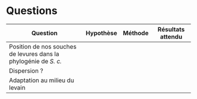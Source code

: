 # Questions

| Question                                                         | Hypothèse | Méthode | Résultats attendu |
| ---------------------------------------------------------------- | --------- | ------- | ----------------- |
| Position de nos souches de levures dans la phylogénie de *S. c.* |           |         |                   |
| Dispersion ?                                                     |           |         |                   |
| Adaptation au milieu du levain                                   |           |         |                   |

